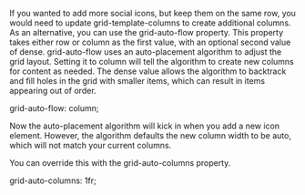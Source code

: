 If you wanted to add more social icons, but keep them on the same row, you would need to update grid-template-columns to create additional columns. As an alternative, you can use the grid-auto-flow property.
This property takes either row or column as the first value, with an optional second value of dense. grid-auto-flow uses an auto-placement algorithm to adjust the grid layout. Setting it to column will tell the algorithm to create new columns for content as needed. The dense value allows the algorithm to backtrack and fill holes in the grid with smaller items, which can result in items appearing out of order.

 grid-auto-flow: column;

Now the auto-placement algorithm will kick in when you add a new icon element. However, the algorithm defaults the new column width to be auto, which will not match your current columns.


You can override this with the grid-auto-columns property.

grid-auto-columns: 1fr;

